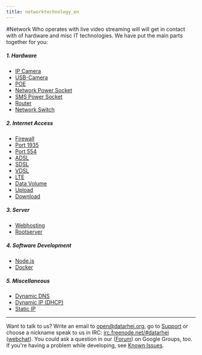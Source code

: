 ```yaml
---
title: networktechnology_en
---
```

#Network
Who operates with live video streaming will will get in contact with of hardware and misc IT technologies. We have put the main parts together for you: 

##### 1. Hardware
* [IP Camera](../restreamer/wiki/ipcamera_en.html)  
* [USB-Camera](../restreamer/wiki/usbcamera_en.html)
* [POE](../restreamer/wiki/poe_en.html)
* [Network Power Socket](../restreamer/wiki/networkpowersocket_en.html)  
* [SMS Power Socket](../restreamer/wiki/smspowersocket_en.html)
* [Router](../restreamer/wiki/router_en.html)
* [Network Switch](../restreamer/wiki/networkswitch_en.html)   

##### 2. Internet Access
* [Firewall](firewall_en.html)
* [Port 1935](../restreamer/wiki/port1935_en.html)
* [Port 554](../restreamer/wiki/port554_en.html)
* [ADSL](../restreamer/wiki/adsl_en.html)
* [SDSL](../restreamer/wiki/sdsl_en.html)
* [VDSL](../restreamer/wiki/vdsl_en.html)
* [LTE](../restreamer/wiki/lte_en.html)
* [Data Volume](../restreamer/wiki/datavolume_en.html)  
* [Upload](../restreamer/wiki/upload_en.html)
* [Download](../restreamer/wiki/download_en.html)  

##### 3. Server  
* [Webhosting](../restreamer/wiki/webhosting_en.html)  
* [Rootserver](../restreamer/wiki/rootserver_en.html)
   
##### 4. Software Development  
* [Node.js](../restreamer/wiki/nodejs_en.html)
* [Docker](v/restreamer/wiki/docker_en.html)

##### 5. Miscellaneous
* [Dynamic DNS](../restreamer/wiki/dynamicdns_en.html) 
* [Dynamic IP (DHCP)](../restreamer/wiki/dynamicip_en.html)  
* [Static IP](../restreamer/wiki/staticip_en.html)

---
Want to talk to us? Write an email to <a href="mailto:open@datarhei.org?subject=Datarhei/Restreamer">open@datarhei.org</a>, go to [Support](../support.html) or choose a nickname speak to us in IRC: <a href="irc://irc.freenode.net#piwik">irc.freenode.net/#datarhei</a> (<a target= "_blank" href="https://webchat.freenode.net/?channels=datarhei">webchat</a>). You could ask a question in our (<a target= "_blank" href="https://groups.google.com/forum/#!forum/datarhei">Forum</a>) on Google Groups, too. If you're having a problem while developing, see <a target= "_blank" href="https://github.com/datarhei/restreamer/issues">Known Issues</a>.